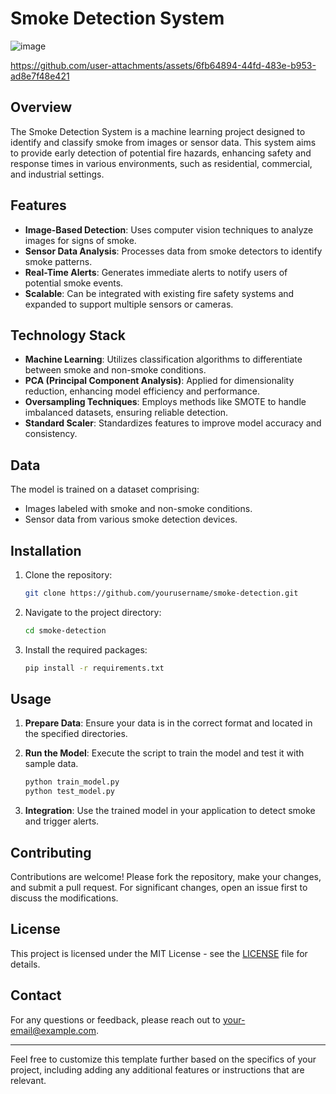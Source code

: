

# Smoke Detection System
![image](https://github.com/user-attachments/assets/8428b17a-2888-4913-aaf9-c2f633d9a7fb)



https://github.com/user-attachments/assets/6fb64894-44fd-483e-b953-ad8e7f48e421


## Overview

The Smoke Detection System is a machine learning project designed to identify and classify smoke from images or sensor data. This system aims to provide early detection of potential fire hazards, enhancing safety and response times in various environments, such as residential, commercial, and industrial settings.

## Features

- **Image-Based Detection**: Uses computer vision techniques to analyze images for signs of smoke.
- **Sensor Data Analysis**: Processes data from smoke detectors to identify smoke patterns.
- **Real-Time Alerts**: Generates immediate alerts to notify users of potential smoke events.
- **Scalable**: Can be integrated with existing fire safety systems and expanded to support multiple sensors or cameras.

## Technology Stack

- **Machine Learning**: Utilizes classification algorithms to differentiate between smoke and non-smoke conditions.
- **PCA (Principal Component Analysis)**: Applied for dimensionality reduction, enhancing model efficiency and performance.
- **Oversampling Techniques**: Employs methods like SMOTE to handle imbalanced datasets, ensuring reliable detection.
- **Standard Scaler**: Standardizes features to improve model accuracy and consistency.

## Data

The model is trained on a dataset comprising:
- Images labeled with smoke and non-smoke conditions.
- Sensor data from various smoke detection devices.

## Installation

1. Clone the repository:
   ```bash
   git clone https://github.com/yourusername/smoke-detection.git
   ```

2. Navigate to the project directory:
   ```bash
   cd smoke-detection
   ```

3. Install the required packages:
   ```bash
   pip install -r requirements.txt
   ```

## Usage

1. **Prepare Data**: Ensure your data is in the correct format and located in the specified directories.
2. **Run the Model**: Execute the script to train the model and test it with sample data.
   ```bash
   python train_model.py
   python test_model.py
   ```

3. **Integration**: Use the trained model in your application to detect smoke and trigger alerts.

## Contributing

Contributions are welcome! Please fork the repository, make your changes, and submit a pull request. For significant changes, open an issue first to discuss the modifications.

## License

This project is licensed under the MIT License - see the [LICENSE](LICENSE) file for details.

## Contact

For any questions or feedback, please reach out to [your-email@example.com](mailto:your-email@example.com).

---

Feel free to customize this template further based on the specifics of your project, including adding any additional features or instructions that are relevant.
